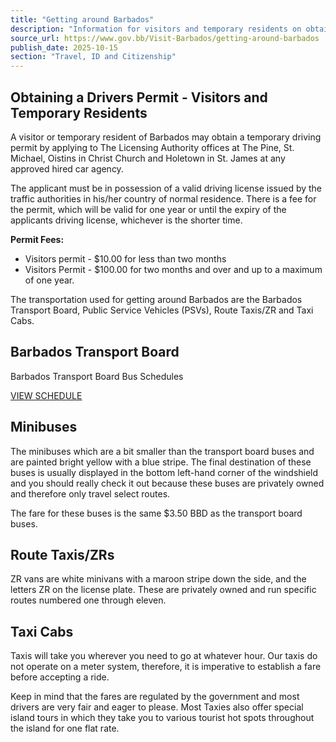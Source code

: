 ```yaml
---
title: "Getting around Barbados"
description: "Information for visitors and temporary residents on obtaining a driver's permit and various transportation options in Barbados, including buses, minibuses, route taxis, and regular taxis."
source_url: https://www.gov.bb/Visit-Barbados/getting-around-barbados
publish_date: 2025-10-15
section: "Travel, ID and Citizenship"
---
```


## Obtaining a Drivers Permit - Visitors and Temporary Residents

A visitor or temporary resident of Barbados may obtain a temporary driving permit by applying to The Licensing Authority offices at The Pine, St. Michael, Oistins in Christ Church and Holetown in St. James at any approved hired car agency.

The applicant must be in possession of a valid driving license issued by the traffic authorities in his/her country of normal residence. There is a fee for the permit, which will be valid for one year or until the expiry of the applicants driving license, whichever is the shorter time.

**Permit Fees:**
*   Visitors permit - $10.00 for less than two months
*   Visitors Permit - $100.00 for two months and over and up to a maximum of one year.

The transportation used for getting around Barbados are the Barbados Transport Board, Public Service Vehicles (PSVs), Route Taxis/ZR and Taxi Cabs.

## Barbados Transport Board

Barbados Transport Board Bus Schedules

[VIEW SCHEDULE](http://www.transportboard.com/route-finder/)

## Minibuses

The minibuses which are a bit smaller than the transport board buses and are painted bright yellow with a blue stripe. The final destination of these buses is usually displayed in the bottom left-hand corner of the windshield and you should really check it out because these buses are privately owned and therefore only travel select routes.

The fare for these buses is the same $3.50 BBD as the transport board buses.

## Route Taxis/ZRs

ZR vans are white minivans with a maroon stripe down the side, and the letters ZR on the license plate. These are privately owned and run specific routes numbered one through eleven.

## Taxi Cabs

Taxis will take you wherever you need to go at whatever hour. Our taxis do not operate on a meter system, therefore, it is imperative to establish a fare before accepting a ride.

Keep in mind that the fares are regulated by the government and most drivers are very fair and eager to please. Most Taxies also offer special island tours in which they take you to various tourist hot spots throughout the island for one flat rate.
```